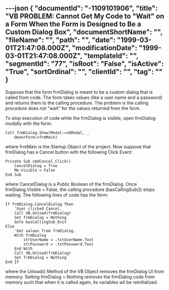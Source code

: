 ---json
{
  "documentId": "-1109101906",
  "title": "VB PROBLEM: Cannot Get My Code to &quot;Wait&quot; on a Form When the Form is Designed to Be a Custom Dialog Box",
  "documentShortName": "",
  "fileName": "",
  "path": "",
  "date": "1999-03-01T21:47:08.000Z",
  "modificationDate": "1999-03-01T21:47:08.000Z",
  "templateId": "",
  "segmentId": "77",
  "isRoot": "False",
  "isActive": "True",
  "sortOrdinal": "",
  "clientId": "",
  "tag": ""
}
---

Suppose that the form frmDialog is meant to be a custom dialog that is called from code. The form takes values (like a user name and a password) and returns them to the calling procedure. The problem is the calling procedure does not &quot;wait&quot; for the values returned from the form.

To stop execution of code while the frmDialog is visible, open frmDialog modally with the form:

    Call frmDialog.Show(Modal:=vbModal, _
        OwnerForm:=frmMain)

where frmMain is the Startup Object of the project. Now suppose that frmDialog has a Cancel button with the following Click Event:

    Private Sub cmdCancel_Click()
        CancelDialog = True
        Me.Visible = False
    End Sub

where CancelDialog is a Public Boolean of the frmDialog. Once frmDialog.Visible = False, the calling procedure (basCallingSub()) stops waiting. The following lines of code has the form:

    If frmDialog.CancelDialog Then
        'User clicked Cancel.
        Call VB.Unload(frmDialog)
        Set frmDialog = Nothing
        GoTo basCallingSub_Exit
    Else
        'Get values from frmDialog.
        With frmDialog
            strUserName = .txtUserName.Text
            strPassword = .txtPassword.Text
        End With
        Call VB.Unload(frmDialog)
        Set frmDialog = Nothing
    End If

where the Unload() Method of the VB Object removes the frmDialog UI from memory. Setting frmDialog = Nothing removes the frmDialog code from memory such that when it is called again, its variables wil be reinitialized.
